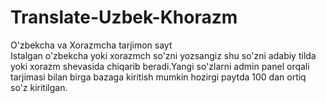 # Translate-Uzbek-Khorazm
O'zbekcha va Xorazmcha tarjimon sayt
<br>
Istalgan o'zbekcha yoki xorazmch so'zni yozsangiz shu so'zni adabiy tilda yoki xorazm shevasida chiqarib beradi.Yangi so'zlarni admin panel orqali tarjimasi bilan birga bazaga kiritish mumkin hozirgi paytda 100 dan ortiq so'z kiritilgan.
